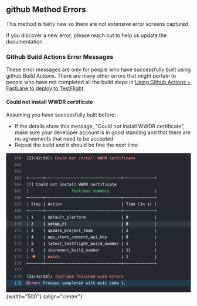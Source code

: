 ## github Method Errors

This method is fairly new so there are not extensive error screens captured.

If you discover a new error, please reach out to help us update the documentation.

### Github Build Actions Error Messages

These error messages are only for people who have successfully built using github Build Actions. There are many other errors that might pertain to people who have not completed all the build steps in [Using Github Actions + FastLane to deploy to TestFlight](https://github.com/LoopKit/LoopWorkspace/blob/dev/fastlane/testflight.md). 

#### Could not install WWDR certificate

Assuming you have successfully built before:

* If the details show this message, "Could not install WWDR certificate", make sure your developer account is in good standing and that there are no agreements that need to be accepted
* Repeat the build and it should be fine the next time


![graphic showing failure to install certificate](img/github-error-cert-failed.png){width="500"}
{align="center"}
